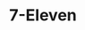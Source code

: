 ---
title: "7-Eleven"
url: /portland/7-eleven-southeast-mcloughlin-boulevard-2/
shop: Lebensmittel
---